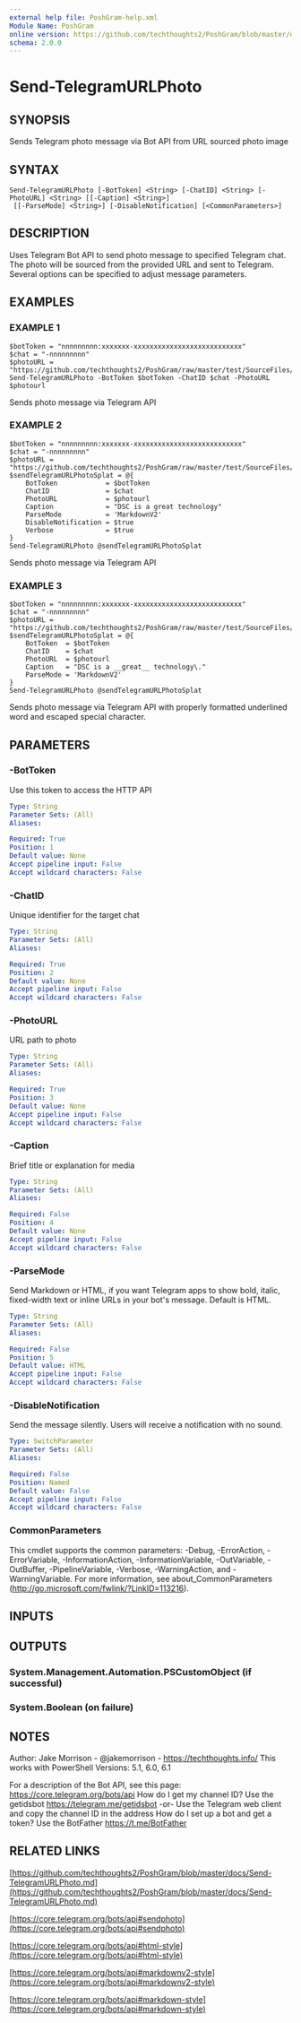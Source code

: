 ```yaml
---
external help file: PoshGram-help.xml
Module Name: PoshGram
online version: https://github.com/techthoughts2/PoshGram/blob/master/docs/Send-TelegramURLPhoto.md
schema: 2.0.0
---
```


# Send-TelegramURLPhoto

## SYNOPSIS
Sends Telegram photo message via Bot API from URL sourced photo image

## SYNTAX

```
Send-TelegramURLPhoto [-BotToken] <String> [-ChatID] <String> [-PhotoURL] <String> [[-Caption] <String>]
 [[-ParseMode] <String>] [-DisableNotification] [<CommonParameters>]
```

## DESCRIPTION
Uses Telegram Bot API to send photo message to specified Telegram chat.
The photo will be sourced from the provided URL and sent to Telegram.
Several options can be specified to adjust message parameters.

## EXAMPLES

### EXAMPLE 1
```
$botToken = "nnnnnnnnn:xxxxxxx-xxxxxxxxxxxxxxxxxxxxxxxxxxx"
$chat = "-nnnnnnnnn"
$photoURL = "https://github.com/techthoughts2/PoshGram/raw/master/test/SourceFiles/techthoughts.png"
Send-TelegramURLPhoto -BotToken $botToken -ChatID $chat -PhotoURL $photourl
```

Sends photo message via Telegram API

### EXAMPLE 2
```
$botToken = "nnnnnnnnn:xxxxxxx-xxxxxxxxxxxxxxxxxxxxxxxxxxx"
$chat = "-nnnnnnnnn"
$photoURL = "https://github.com/techthoughts2/PoshGram/raw/master/test/SourceFiles/techthoughts.png"
$sendTelegramURLPhotoSplat = @{
    BotToken            = $botToken
    ChatID              = $chat
    PhotoURL            = $photourl
    Caption             = "DSC is a great technology"
    ParseMode           = 'MarkdownV2'
    DisableNotification = $true
    Verbose             = $true
}
Send-TelegramURLPhoto @sendTelegramURLPhotoSplat
```

Sends photo message via Telegram API

### EXAMPLE 3
```
$botToken = "nnnnnnnnn:xxxxxxx-xxxxxxxxxxxxxxxxxxxxxxxxxxx"
$chat = "-nnnnnnnnn"
$photoURL = "https://github.com/techthoughts2/PoshGram/raw/master/test/SourceFiles/techthoughts.png"
$sendTelegramURLPhotoSplat = @{
    BotToken  = $botToken
    ChatID    = $chat
    PhotoURL  = $photourl
    Caption   = "DSC is a __great__ technology\."
    ParseMode = 'MarkdownV2'
}
Send-TelegramURLPhoto @sendTelegramURLPhotoSplat
```

Sends photo message via Telegram API with properly formatted underlined word and escaped special character.

## PARAMETERS

### -BotToken
Use this token to access the HTTP API

```yaml
Type: String
Parameter Sets: (All)
Aliases:

Required: True
Position: 1
Default value: None
Accept pipeline input: False
Accept wildcard characters: False
```

### -ChatID
Unique identifier for the target chat

```yaml
Type: String
Parameter Sets: (All)
Aliases:

Required: True
Position: 2
Default value: None
Accept pipeline input: False
Accept wildcard characters: False
```

### -PhotoURL
URL path to photo

```yaml
Type: String
Parameter Sets: (All)
Aliases:

Required: True
Position: 3
Default value: None
Accept pipeline input: False
Accept wildcard characters: False
```

### -Caption
Brief title or explanation for media

```yaml
Type: String
Parameter Sets: (All)
Aliases:

Required: False
Position: 4
Default value: None
Accept pipeline input: False
Accept wildcard characters: False
```

### -ParseMode
Send Markdown or HTML, if you want Telegram apps to show bold, italic, fixed-width text or inline URLs in your bot's message.
Default is HTML.

```yaml
Type: String
Parameter Sets: (All)
Aliases:

Required: False
Position: 5
Default value: HTML
Accept pipeline input: False
Accept wildcard characters: False
```

### -DisableNotification
Send the message silently.
Users will receive a notification with no sound.

```yaml
Type: SwitchParameter
Parameter Sets: (All)
Aliases:

Required: False
Position: Named
Default value: False
Accept pipeline input: False
Accept wildcard characters: False
```

### CommonParameters
This cmdlet supports the common parameters: -Debug, -ErrorAction, -ErrorVariable, -InformationAction, -InformationVariable, -OutVariable, -OutBuffer, -PipelineVariable, -Verbose, -WarningAction, and -WarningVariable.
For more information, see about_CommonParameters (http://go.microsoft.com/fwlink/?LinkID=113216).

## INPUTS

## OUTPUTS

### System.Management.Automation.PSCustomObject (if successful)
### System.Boolean (on failure)
## NOTES
Author: Jake Morrison - @jakemorrison - https://techthoughts.info/
This works with PowerShell Versions: 5.1, 6.0, 6.1

For a description of the Bot API, see this page: https://core.telegram.org/bots/api
How do I get my channel ID?
Use the getidsbot https://telegram.me/getidsbot  -or-  Use the Telegram web client and copy the channel ID in the address
How do I set up a bot and get a token?
Use the BotFather https://t.me/BotFather

## RELATED LINKS

[https://github.com/techthoughts2/PoshGram/blob/master/docs/Send-TelegramURLPhoto.md](https://github.com/techthoughts2/PoshGram/blob/master/docs/Send-TelegramURLPhoto.md)

[https://core.telegram.org/bots/api#sendphoto](https://core.telegram.org/bots/api#sendphoto)

[https://core.telegram.org/bots/api#html-style](https://core.telegram.org/bots/api#html-style)

[https://core.telegram.org/bots/api#markdownv2-style](https://core.telegram.org/bots/api#markdownv2-style)

[https://core.telegram.org/bots/api#markdown-style](https://core.telegram.org/bots/api#markdown-style)

